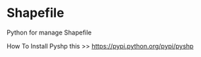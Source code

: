 # Shapefile
Python for manage Shapefile

 How To Install Pyshp  this >> https://pypi.python.org/pypi/pyshp
